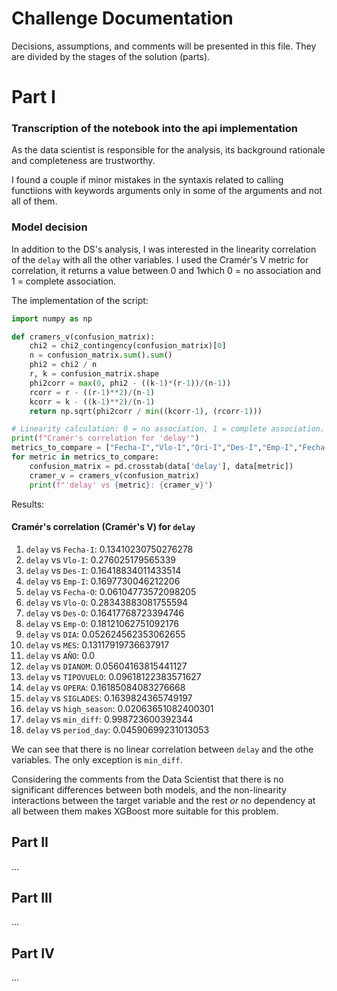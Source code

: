 # Challenge Documentation

Decisions, assumptions, and comments will be presented in this file. 
They are divided by the stages of the solution (parts).

# Part I

### Transcription of the notebook into the api implementation

As the data scientist is responsible for the analysis, its background rationale and completeness are trustworthy.

I found a couple if minor mistakes in the syntaxis related to calling functiions with keywords arguments only in some of the arguments and not all of them.

### Model decision

In addition to the DS's analysis, I was interested in the linearity correlation of the `delay` with all the other variables. I used the Cramér's V metric for correlation, it returns a value between 0 and 1which 0 = no association and 1 = complete association. 

The implementation of the script:

```python
import numpy as np

def cramers_v(confusion_matrix):
    chi2 = chi2_contingency(confusion_matrix)[0]
    n = confusion_matrix.sum().sum()
    phi2 = chi2 / n
    r, k = confusion_matrix.shape
    phi2corr = max(0, phi2 - ((k-1)*(r-1))/(n-1))
    rcorr = r - ((r-1)**2)/(n-1)
    kcorr = k - ((k-1)**2)/(n-1)
    return np.sqrt(phi2corr / min((kcorr-1), (rcorr-1)))

# Linearity calculation: 0 = no association, 1 = complete association.
print(f"Cramér's correlation for 'delay'")
metrics_to_compare = ["Fecha-I","Vlo-I","Ori-I","Des-I","Emp-I","Fecha-O","Vlo-O","Ori-O","Des-O","Emp-O","DIA","MES","AÑO","DIANOM","TIPOVUELO","OPERA","SIGLAORI","SIGLADES", 'high_season', 'min_diff', 'period_day']
for metric in metrics_to_compare:
    confusion_matrix = pd.crosstab(data['delay'], data[metric])
    cramer_v = cramers_v(confusion_matrix)
    print(f"'delay' vs {metric}: {cramer_v}")
```

Results:

#### Cramér's correlation  (Cramér's V) for `delay`

1. `delay` vs `Fecha-I`: 0.13410230750276278
1. `delay` vs `Vlo-I`: 0.276025179565339
1. `delay` vs `Des-I`: 0.16418834011433514
1. `delay` vs `Emp-I`: 0.1697730046212206
1. `delay` vs `Fecha-O`: 0.06104773572098205
1. `delay` vs `Vlo-O`: 0.28343883081755594
1. `delay` vs `Des-O`: 0.16417768723394746
1. `delay` vs `Emp-O`: 0.18121062751092176
1. `delay` vs `DIA`: 0.052624562353062655
1. `delay` vs `MES`: 0.13117919736637917
1. `delay` vs `AÑO`: 0.0
1. `delay` vs `DIANOM`: 0.05604163815441127
1. `delay` vs `TIPOVUELO`: 0.09618122383571627
1. `delay` vs `OPERA`: 0.16185084083276668
1. `delay` vs `SIGLADES`: 0.1639824365749197
1. `delay` vs `high_season`: 0.02063651082400301
1. `delay` vs `min_diff`: 0.998723600392344
1. `delay` vs `period_day`: 0.04590699231013053

We can see that there is no linear correlation between `delay` and the othe variables.
The only exception is `min_diff`.

Considering the comments from the Data Scientist that there is no significant differences between both models, and the non-linearity interactions between the target variable and the rest *or* no dependency at all between them makes XGBoost more suitable for this problem.

## Part II

...

## Part III

...

## Part IV

...
